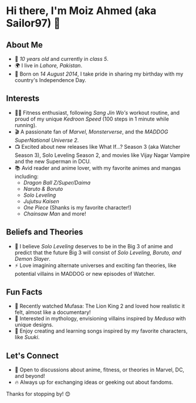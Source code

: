 # Hi there, I'm Moiz Ahmed (aka Sailor97) 👋

## About Me  
- 🔭 *10 years old* and currently in *class 5*.  
- 🌍 I live in *Lahore, Pakistan*.  
- 📅 Born on *14 August 2014*, I take pride in sharing my birthday with my country's Independence Day.  

## Interests  
- 🏋️‍♂️ Fitness enthusiast, following *Sang Jin Wo's* workout routine, and proud of my unique *Kedroon Speed* (100 steps in 1 minute while running).  
- 🎬 A passionate fan of *Marvel*, *Monsterverse*, and the *MADDOG SuperNational Universe 2*.  
- 📺 Excited about new releases like What If...? Season 3 (aka Watcher Season 3), Solo Leveling Season 2, and movies like Vijay Nagar Vampire and the new Superman in DCU.  
- 📚 Avid reader and anime lover, with my favorite animes and mangas including:  
  - *Dragon Ball Z/Super/Daima*  
  - *Naruto & Boruto*  
  - *Solo Leveling*  
  - *Jujutsu Kaisen*  
  - *One Piece* (Shanks is my favorite character!)  
  - *Chainsaw Man* and more!  

## Beliefs and Theories  
- 🤔 I believe *Solo Leveling* deserves to be in the Big 3 of anime and predict that the future Big 3 will consist of *Solo Leveling, Boruto, and Demon Slayer*.  
- ⚡ Love imagining alternate universes and exciting fan theories, like potential villains in MADDOG or new episodes of Watcher.  

## Fun Facts  
- 🐾 Recently watched Mufasa: The Lion King 2 and loved how realistic it felt, almost like a documentary!  
- 🧠 Interested in mythology, envisioning villains inspired by *Medusa* with unique designs.  
- 🎵 Enjoy creating and learning songs inspired by my favorite characters, like *Suuki*.  

## Let's Connect  
- 💬 Open to discussions about anime, fitness, or theories in Marvel, DC, and beyond!  
- 🔥 Always up for exchanging ideas or geeking out about fandoms.  

Thanks for stopping by! 😊

